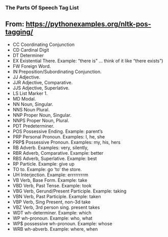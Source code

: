 ### The Parts Of Speech Tag List
## From: https://pythonexamples.org/nltk-pos-tagging/ 

* CC Coordinating Conjunction
* CD Cardinal Digit
* DT Determiner
* EX Existential There. Example: “there is” … think of it like “there exists”)
* FW Foreign Word.
* IN Preposition/Subordinating Conjunction.
* JJ Adjective.
* JJR Adjective, Comparative.
* JJS Adjective, Superlative.
* LS List Marker 1.
* MD Modal.
* NN Noun, Singular.
* NNS Noun Plural.
* NNP Proper Noun, Singular.
* NNPS Proper Noun, Plural.
* PDT Predeterminer.
* POS Possessive Ending. Example: parent’s
* PRP Personal Pronoun. Examples: I, he, she
* PRP$ Possessive Pronoun. Examples: my, his, hers
* RB Adverb. Examples: very, silently,
* RBR Adverb, Comparative. Example: better
* RBS Adverb, Superlative. Example: best
* RP Particle. Example: give up
* TO to. Example: go ‘to’ the store.
* UH Interjection. Example: errrrrrrrm
* VB Verb, Base Form. Example: take
* VBD Verb, Past Tense. Example: took
* VBG Verb, Gerund/Present Participle. Example: taking
* VBN Verb, Past Participle. Example: taken
* VBP Verb, Sing Present, non-3d take
* VBZ Verb, 3rd person sing. present takes
* WDT wh-determiner. Example: which
* WP wh-pronoun. Example: who, what
* WP$ possessive wh-pronoun. Example: whose
* WRB wh-abverb. Example: where, when
